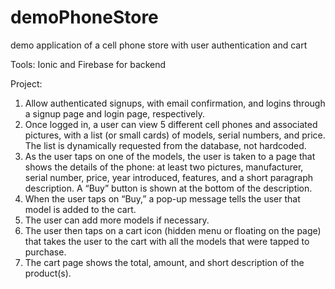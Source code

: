 # demoPhoneStore
demo application of a cell phone store with user authentication and cart

Tools: Ionic and Firebase for backend

Project:
1. Allow authenticated signups, with email confirmation, and logins through a signup
page and login page, respectively.
2. Once logged in, a user can view 5 different cell phones and associated pictures, with a
list (or small cards) of models, serial numbers, and price. The list is dynamically
requested from the database, not hardcoded.
3. As the user taps on one of the models, the user is taken to a page that shows the
details of the phone: at least two pictures, manufacturer, serial number, price, year
introduced, features, and a short paragraph description. A “Buy” button is shown at
the bottom of the description.
4. When the user taps on “Buy,” a pop-up message tells the user that model is added to
the cart.
5. The user can add more models if necessary.
6. The user then taps on a cart icon (hidden menu or floating on the page) that takes the
user to the cart with all the models that were tapped to purchase.
7. The cart page shows the total, amount, and short description of the product(s).
